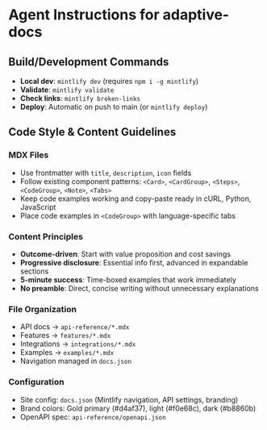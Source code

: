# Agent Instructions for adaptive-docs

## Build/Development Commands
- **Local dev**: `mintlify dev` (requires `npm i -g mintlify`)
- **Validate**: `mintlify validate`
- **Check links**: `mintlify broken-links`
- **Deploy**: Automatic on push to main (or `mintlify deploy`)

## Code Style & Content Guidelines

### MDX Files
- Use frontmatter with `title`, `description`, `icon` fields
- Follow existing component patterns: `<Card>`, `<CardGroup>`, `<Steps>`, `<CodeGroup>`, `<Note>`, `<Tabs>`
- Keep code examples working and copy-paste ready in cURL, Python, JavaScript
- Place code examples in `<CodeGroup>` with language-specific tabs

### Content Principles
- **Outcome-driven**: Start with value proposition and cost savings
- **Progressive disclosure**: Essential info first, advanced in expandable sections
- **5-minute success**: Time-boxed examples that work immediately
- **No preamble**: Direct, concise writing without unnecessary explanations

### File Organization
- API docs → `api-reference/*.mdx`
- Features → `features/*.mdx`
- Integrations → `integrations/*.mdx`
- Examples → `examples/*.mdx`
- Navigation managed in `docs.json`

### Configuration
- Site config: `docs.json` (Mintlify navigation, API settings, branding)
- Brand colors: Gold primary (#d4af37), light (#f0e68c), dark (#b8860b)
- OpenAPI spec: `api-reference/openapi.json`
